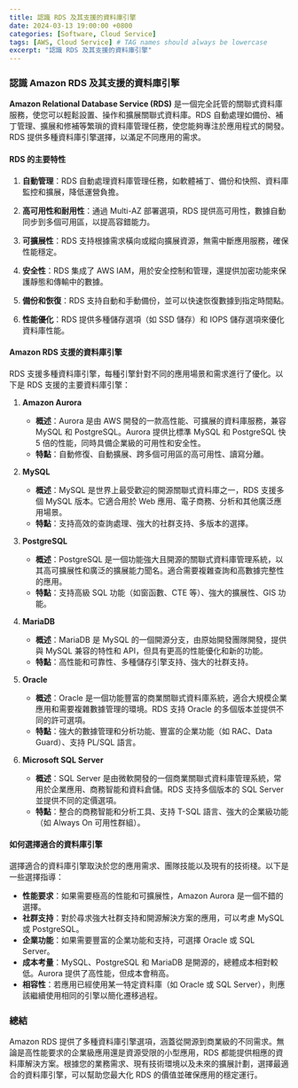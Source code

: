 ```yaml
---
title: 認識 RDS 及其支援的資料庫引擎
date: 2024-03-13 19:00:00 +0800
categories: [Software, Cloud Service]
tags: [AWS, Cloud Service] # TAG names should always be lowercase
excerpt: "認識 RDS 及其支援的資料庫引擎"
---
```


### 認識 Amazon RDS 及其支援的資料庫引擎

**Amazon Relational Database Service (RDS)** 是一個完全託管的關聯式資料庫服務，使您可以輕鬆設置、操作和擴展關聯式資料庫。RDS 自動處理如備份、補丁管理、擴展和修補等繁瑣的資料庫管理任務，使您能夠專注於應用程式的開發。RDS 提供多種資料庫引擎選擇，以滿足不同應用的需求。

#### **RDS 的主要特性**

1. **自動管理**：RDS 自動處理資料庫管理任務，如軟體補丁、備份和快照、資料庫監控和擴展，降低運營負擔。

2. **高可用性和耐用性**：通過 Multi-AZ 部署選項，RDS 提供高可用性，數據自動同步到多個可用區，以提高容錯能力。

3. **可擴展性**：RDS 支持根據需求橫向或縱向擴展資源，無需中斷應用服務，確保性能穩定。

4. **安全性**：RDS 集成了 AWS IAM，用於安全控制和管理，還提供加密功能來保護靜態和傳輸中的數據。

5. **備份和恢復**：RDS 支持自動和手動備份，並可以快速恢復數據到指定時間點。

6. **性能優化**：RDS 提供多種儲存選項（如 SSD 儲存）和 IOPS 儲存選項來優化資料庫性能。

#### **Amazon RDS 支援的資料庫引擎**

RDS 支援多種資料庫引擎，每種引擎針對不同的應用場景和需求進行了優化。以下是 RDS 支援的主要資料庫引擎：

1. **Amazon Aurora**
   - **概述**：Aurora 是由 AWS 開發的一款高性能、可擴展的資料庫服務，兼容 MySQL 和 PostgreSQL。Aurora 提供比標準 MySQL 和 PostgreSQL 快 5 倍的性能，同時具備企業級的可用性和安全性。
   - **特點**：自動修復、自動擴展、跨多個可用區的高可用性、讀寫分離。

2. **MySQL**
   - **概述**：MySQL 是世界上最受歡迎的開源關聯式資料庫之一，RDS 支援多個 MySQL 版本。它適合用於 Web 應用、電子商務、分析和其他廣泛應用場景。
   - **特點**：支持高效的查詢處理、強大的社群支持、多版本的選擇。

3. **PostgreSQL**
   - **概述**：PostgreSQL 是一個功能強大且開源的關聯式資料庫管理系統，以其高可擴展性和廣泛的擴展能力聞名。適合需要複雜查詢和高數據完整性的應用。
   - **特點**：支持高級 SQL 功能（如窗函數、CTE 等）、強大的擴展性、GIS 功能。

4. **MariaDB**
   - **概述**：MariaDB 是 MySQL 的一個開源分支，由原始開發團隊開發，提供與 MySQL 兼容的特性和 API，但具有更高的性能優化和新的功能。
   - **特點**：高性能和可靠性、多種儲存引擎支持、強大的社群支持。

5. **Oracle**
   - **概述**：Oracle 是一個功能豐富的商業關聯式資料庫系統，適合大規模企業應用和需要複雜數據管理的環境。RDS 支持 Oracle 的多個版本並提供不同的許可選項。
   - **特點**：強大的數據管理和分析功能、豐富的企業功能（如 RAC、Data Guard）、支持 PL/SQL 語言。

6. **Microsoft SQL Server**
   - **概述**：SQL Server 是由微軟開發的一個商業關聯式資料庫管理系統，常用於企業應用、商務智能和資料倉儲。RDS 支持多個版本的 SQL Server 並提供不同的定價選項。
   - **特點**：整合的商務智能和分析工具、支持 T-SQL 語言、強大的企業級功能（如 Always On 可用性群組）。

#### **如何選擇適合的資料庫引擎**

選擇適合的資料庫引擎取決於您的應用需求、團隊技能以及現有的技術棧。以下是一些選擇指導：

- **性能要求**：如果需要極高的性能和可擴展性，Amazon Aurora 是一個不錯的選擇。
- **社群支持**：對於尋求強大社群支持和開源解決方案的應用，可以考慮 MySQL 或 PostgreSQL。
- **企業功能**：如果需要豐富的企業功能和支持，可選擇 Oracle 或 SQL Server。
- **成本考量**：MySQL、PostgreSQL 和 MariaDB 是開源的，總體成本相對較低。Aurora 提供了高性能，但成本會稍高。
- **相容性**：若應用已經使用某一特定資料庫（如 Oracle 或 SQL Server），則應該繼續使用相同的引擎以簡化遷移過程。

### 總結

Amazon RDS 提供了多種資料庫引擎選項，涵蓋從開源到商業級的不同需求。無論是高性能要求的企業級應用還是資源受限的小型應用，RDS 都能提供相應的資料庫解決方案。根據您的業務需求、現有技術環境以及未來的擴展計劃，選擇最適合的資料庫引擎，可以幫助您最大化 RDS 的價值並確保應用的穩定運行。
